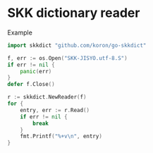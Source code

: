 # SKK dictionary reader

Example

```go
import skkdict "github.com/koron/go-skkdict"

f, err := os.Open("SKK-JISYO.utf-8.S")
if err != nil {
	panic(err)
}
defer f.Close()

r := skkdict.NewReader(f)
for {
	entry, err := r.Read()
	if err != nil {
		break
	}
	fmt.Printf("%+v\n", entry)
}
```
